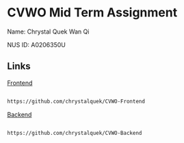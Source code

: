 # CVWO Mid Term Assignment

Name: Chrystal Quek Wan Qi


NUS ID: A0206350U

## Links

[Frontend](https://github.com/chrystalquek/CVWO-Frontend)
```bash

https://github.com/chrystalquek/CVWO-Frontend
```

[Backend](https://github.com/chrystalquek/CVWO-Backend)
```bash

https://github.com/chrystalquek/CVWO-Backend

```